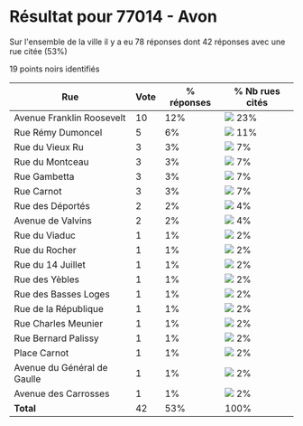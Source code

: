 # Résultat pour 77014 - Avon

Sur l'ensemble de la ville il y a eu 78 réponses dont 42 réponses avec une rue citée (53%)

19 points noirs identifiés

| Rue | Vote | % réponses | % Nb rues cités|
|-----|------|------------|----------------|
| Avenue Franklin Roosevelt | 10 | 12% | <img src="../../img/bar_23.gif" />&nbsp;23%|
| Rue Rémy Dumoncel | 5 | 6% | <img src="../../img/bar_11.gif" />&nbsp;11%|
| Rue du Vieux Ru | 3 | 3% | <img src="../../img/bar_7.gif" />&nbsp;7%|
| Rue du Montceau | 3 | 3% | <img src="../../img/bar_7.gif" />&nbsp;7%|
| Rue Gambetta | 3 | 3% | <img src="../../img/bar_7.gif" />&nbsp;7%|
| Rue Carnot | 3 | 3% | <img src="../../img/bar_7.gif" />&nbsp;7%|
| Rue des Déportés | 2 | 2% | <img src="../../img/bar_4.gif" />&nbsp;4%|
| Avenue de Valvins | 2 | 2% | <img src="../../img/bar_4.gif" />&nbsp;4%|
| Rue du Viaduc | 1 | 1% | <img src="../../img/bar_2.gif" />&nbsp;2%|
| Rue du Rocher | 1 | 1% | <img src="../../img/bar_2.gif" />&nbsp;2%|
| Rue du 14 Juillet | 1 | 1% | <img src="../../img/bar_2.gif" />&nbsp;2%|
| Rue des Yèbles | 1 | 1% | <img src="../../img/bar_2.gif" />&nbsp;2%|
| Rue des Basses Loges | 1 | 1% | <img src="../../img/bar_2.gif" />&nbsp;2%|
| Rue de la République | 1 | 1% | <img src="../../img/bar_2.gif" />&nbsp;2%|
| Rue Charles Meunier | 1 | 1% | <img src="../../img/bar_2.gif" />&nbsp;2%|
| Rue Bernard Palissy | 1 | 1% | <img src="../../img/bar_2.gif" />&nbsp;2%|
| Place Carnot | 1 | 1% | <img src="../../img/bar_2.gif" />&nbsp;2%|
| Avenue du Général de Gaulle | 1 | 1% | <img src="../../img/bar_2.gif" />&nbsp;2%|
| Avenue des Carrosses | 1 | 1% | <img src="../../img/bar_2.gif" />&nbsp;2%|
| **Total** | 42 | 53% | 100%|
